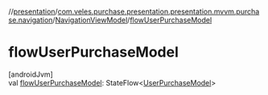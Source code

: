 //[presentation](../../../index.md)/[com.veles.purchase.presentation.presentation.mvvm.purchase.navigation](../index.md)/[NavigationViewModel](index.md)/[flowUserPurchaseModel](flow-user-purchase-model.md)

# flowUserPurchaseModel

[androidJvm]\
val [flowUserPurchaseModel](flow-user-purchase-model.md): StateFlow&lt;[UserPurchaseModel](../../../../domain/domain/com.veles.purchase.domain.model.user/-user-purchase-model/index.md)&gt;
